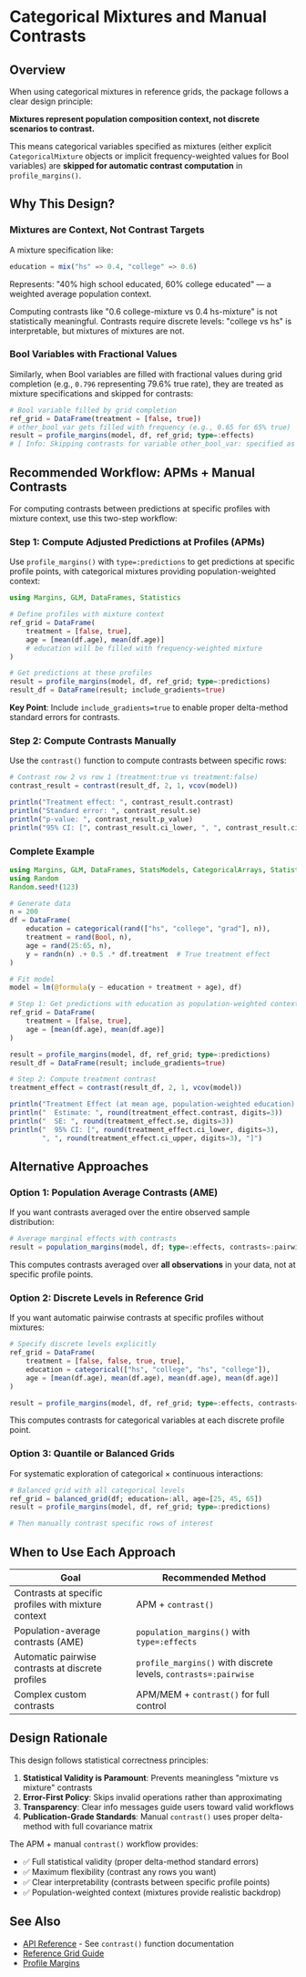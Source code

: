 # Categorical Mixtures and Manual Contrasts

## Overview

When using categorical mixtures in reference grids, the package follows a clear design principle:

**Mixtures represent population composition context, not discrete scenarios to contrast.**

This means categorical variables specified as mixtures (either explicit `CategoricalMixture` objects or implicit frequency-weighted values for Bool variables) are **skipped for automatic contrast computation** in `profile_margins()`.

## Why This Design?

### Mixtures are Context, Not Contrast Targets

A mixture specification like:
```julia
education = mix("hs" => 0.4, "college" => 0.6)
```

Represents: "40% high school educated, 60% college educated" — a weighted average population context.

Computing contrasts like "0.6 college-mixture vs 0.4 hs-mixture" is not statistically meaningful. Contrasts require discrete levels: "college vs hs" is interpretable, but mixtures of mixtures are not.

### Bool Variables with Fractional Values

Similarly, when Bool variables are filled with fractional values during grid completion (e.g., `0.796` representing 79.6% true rate), they are treated as mixture specifications and skipped for contrasts:

```julia
# Bool variable filled by grid completion
ref_grid = DataFrame(treatment = [false, true])
# other_bool_var gets filled with frequency (e.g., 0.65 for 65% true)
result = profile_margins(model, df, ref_grid; type=:effects)
# [ Info: Skipping contrasts for variable other_bool_var: specified as mixture...
```

## Recommended Workflow: APMs + Manual Contrasts

For computing contrasts between predictions at specific profiles with mixture context, use this two-step workflow:

### Step 1: Compute Adjusted Predictions at Profiles (APMs)

Use `profile_margins()` with `type=:predictions` to get predictions at specific profile points, with categorical mixtures providing population-weighted context:

```julia
using Margins, GLM, DataFrames, Statistics

# Define profiles with mixture context
ref_grid = DataFrame(
    treatment = [false, true],
    age = [mean(df.age), mean(df.age)]
    # education will be filled with frequency-weighted mixture
)

# Get predictions at these profiles
result = profile_margins(model, df, ref_grid; type=:predictions)
result_df = DataFrame(result; include_gradients=true)
```

**Key Point**: Include `include_gradients=true` to enable proper delta-method standard errors for contrasts.

### Step 2: Compute Contrasts Manually

Use the `contrast()` function to compute contrasts between specific rows:

```julia
# Contrast row 2 vs row 1 (treatment:true vs treatment:false)
contrast_result = contrast(result_df, 2, 1, vcov(model))

println("Treatment effect: ", contrast_result.contrast)
println("Standard error: ", contrast_result.se)
println("p-value: ", contrast_result.p_value)
println("95% CI: [", contrast_result.ci_lower, ", ", contrast_result.ci_upper, "]")
```

### Complete Example

```julia
using Margins, GLM, DataFrames, StatsModels, CategoricalArrays, Statistics
using Random
Random.seed!(123)

# Generate data
n = 200
df = DataFrame(
    education = categorical(rand(["hs", "college", "grad"], n)),
    treatment = rand(Bool, n),
    age = rand(25:65, n),
    y = randn(n) .+ 0.5 .* df.treatment  # True treatment effect
)

# Fit model
model = lm(@formula(y ~ education + treatment + age), df)

# Step 1: Get predictions with education as population-weighted context
ref_grid = DataFrame(
    treatment = [false, true],
    age = [mean(df.age), mean(df.age)]
)

result = profile_margins(model, df, ref_grid; type=:predictions)
result_df = DataFrame(result; include_gradients=true)

# Step 2: Compute treatment contrast
treatment_effect = contrast(result_df, 2, 1, vcov(model))

println("Treatment Effect (at mean age, population-weighted education):")
println("  Estimate: ", round(treatment_effect.contrast, digits=3))
println("  SE: ", round(treatment_effect.se, digits=3))
println("  95% CI: [", round(treatment_effect.ci_lower, digits=3),
        ", ", round(treatment_effect.ci_upper, digits=3), "]")
```

## Alternative Approaches

### Option 1: Population Average Contrasts (AME)

If you want contrasts averaged over the entire observed sample distribution:

```julia
# Average marginal effects with contrasts
result = population_margins(model, df; type=:effects, contrasts=:pairwise)
```

This computes contrasts averaged over **all observations** in your data, not at specific profile points.

### Option 2: Discrete Levels in Reference Grid

If you want automatic pairwise contrasts at specific profiles without mixtures:

```julia
# Specify discrete levels explicitly
ref_grid = DataFrame(
    treatment = [false, false, true, true],
    education = categorical(["hs", "college", "hs", "college"]),
    age = [mean(df.age), mean(df.age), mean(df.age), mean(df.age)]
)

result = profile_margins(model, df, ref_grid; type=:effects, contrasts=:pairwise)
```

This computes contrasts for categorical variables at each discrete profile point.

### Option 3: Quantile or Balanced Grids

For systematic exploration of categorical × continuous interactions:

```julia
# Balanced grid with all categorical levels
ref_grid = balanced_grid(df; education=:all, age=[25, 45, 65])
result = profile_margins(model, df, ref_grid; type=:predictions)

# Then manually contrast specific rows of interest
```

## When to Use Each Approach

| Goal | Recommended Method |
|------|-------------------|
| Contrasts at specific profiles with mixture context | APM + `contrast()` |
| Population-average contrasts (AME) | `population_margins()` with `type=:effects` |
| Automatic pairwise contrasts at discrete profiles | `profile_margins()` with discrete levels, `contrasts=:pairwise` |
| Complex custom contrasts | APM/MEM + `contrast()` for full control |

## Design Rationale

This design follows statistical correctness principles:

1. **Statistical Validity is Paramount**: Prevents meaningless "mixture vs mixture" contrasts
2. **Error-First Policy**: Skips invalid operations rather than approximating
3. **Transparency**: Clear info messages guide users toward valid workflows
4. **Publication-Grade Standards**: Manual `contrast()` uses proper delta-method with full covariance matrix

The APM + manual `contrast()` workflow provides:
- ✅ Full statistical validity (proper delta-method standard errors)
- ✅ Maximum flexibility (contrast any rows you want)
- ✅ Clear interpretability (contrasts between specific profile points)
- ✅ Population-weighted context (mixtures provide realistic backdrop)

## See Also

- [API Reference](../api.md) - See `contrast()` function documentation
- [Reference Grid Guide](../reference_grids.md)
- [Profile Margins](../profile_margins.md)
